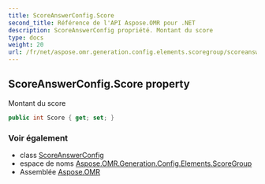 ```yaml
---
title: ScoreAnswerConfig.Score
second_title: Référence de l'API Aspose.OMR pour .NET
description: ScoreAnswerConfig propriété. Montant du score
type: docs
weight: 20
url: /fr/net/aspose.omr.generation.config.elements.scoregroup/scoreanswerconfig/score/
---
```

## ScoreAnswerConfig.Score property

Montant du score

```csharp
public int Score { get; set; }
```

### Voir également

* class [ScoreAnswerConfig](../)
* espace de noms [Aspose.OMR.Generation.Config.Elements.ScoreGroup](../../scoreanswerconfig/)
* Assemblée [Aspose.OMR](../../../)


